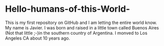 # Hello-humans-of-this-World-
This is my first repository on GitHub and I am letting the entire world know.
My name is Javier. I was born and raised in a little town called Buenos Aires (Not that little ;-)in the southern country of Argentina.
I monved to Los Angeles CA about 10 years ago.
